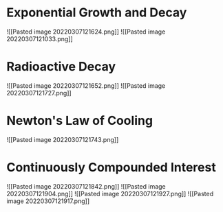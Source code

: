 # Exponential Growth and Decay
![[Pasted image 20220307121624.png]]
![[Pasted image 20220307121033.png]]

# Radioactive Decay
![[Pasted image 20220307121652.png]]
![[Pasted image 20220307121727.png]]

# Newton's Law of Cooling
![[Pasted image 20220307121743.png]]

# Continuously Compounded Interest
![[Pasted image 20220307121842.png]]
![[Pasted image 20220307121904.png]]
![[Pasted image 20220307121927.png]]
![[Pasted image 20220307121917.png]]
